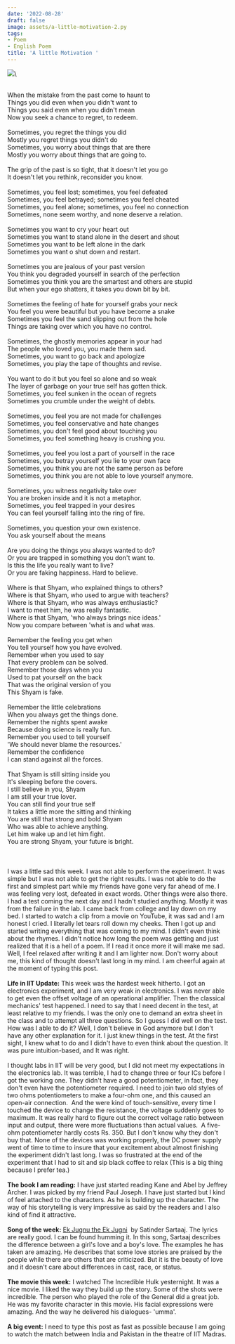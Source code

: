```yaml
---
date: '2022-08-28'
draft: false
image: assets/a-little-motivation-2.py
tags:
- Poem
- English Poem
title: 'A little Motivation '
---
```

[![](https://blogger.googleusercontent.com/img/b/R29vZ2xl/AVvXsEjJgUZDQ8Na31d99BFYEVCnVcvj24QAhSrfgU3mc1qD3q9eebFCRqgdH5PGNmB2vI9jEG_44iEylvEHdsByUwZ1qHfzlYKWET3O_q2DUa-uQMjTQZEWxsD9CrgaoLKi-x6OY1i5FpRX1RuT9ZC8iZn4lBmof6T77sc_M4Epczc8eqkSqMldMgpmAxrn_Q/w366-h245/depressed.jpg)](https://blogger.googleusercontent.com/img/b/R29vZ2xl/AVvXsEjJgUZDQ8Na31d99BFYEVCnVcvj24QAhSrfgU3mc1qD3q9eebFCRqgdH5PGNmB2vI9jEG_44iEylvEHdsByUwZ1qHfzlYKWET3O_q2DUa-uQMjTQZEWxsD9CrgaoLKi-x6OY1i5FpRX1RuT9ZC8iZn4lBmof6T77sc_M4Epczc8eqkSqMldMgpmAxrn_Q/s7360/depressed.jpg)\
  
 \
When the mistake from the past come to haunt to \
Things you did even when you didn't want to \
Things you said even when you didn't mean\
Now you seek a chance to regret, to redeem. \
  \
Sometimes, you regret the things you did\
Mostly you regret things you didn't do\
Sometimes, you worry about things that are there\
Mostly you worry about things that are going to. \
  \
The grip of the past is so tight, that it doesn't let you go\
It doesn't let you rethink, reconsider you know.\
  \
Sometimes, you feel lost; sometimes, you feel defeated\
Sometimes, you feel betrayed; sometimes you feel cheated\
Sometimes, you feel alone; sometimes, you feel no connection\
Sometimes, none seem worthy, and none deserve a relation.\
  \
Sometimes you want to cry your heart out\
Sometimes you want to stand alone in the desert and shout\
Sometimes you want to be left alone in the dark\
Sometimes you want o shut down and restart. \
  \
Sometimes you are jealous of your past version\
You think you degraded yourself in search of the perfection\
Sometimes you think you are the smartest and others are stupid\
But when your ego shatters, it takes you down bit by bit.\
  \
Sometimes the feeling of hate for yourself grabs your neck\
You feel you were beautiful but you have become a snake\
Sometimes you feel the sand slipping out from the hole\
Things are taking over which you have no control. \
  \
Sometimes, the ghostly memories appear in your had\
The people who loved you, you made them sad. \
Sometimes, you want to go back and apologize\
Sometimes, you play the tape of thoughts and revise.\
  \
You want to do it but you feel so alone and so weak\
The layer of garbage on your true self has gotten thick.   \
Sometimes, you feel sunken in the ocean of regrets \
Sometimes you crumble under the weight of debts.\
  \
Sometimes, you feel you are not made for challenges\
Sometimes, you feel conservative and hate changes\
Sometimes, you don't feel good about touching you\
Sometimes, you feel something heavy is crushing you.\
  \
Sometimes, you feel you lost a part of yourself in the race\
Sometimes, you betray yourself you lie to your own face\
Sometimes, you think you are not the same person as before\
Sometimes, you think you are not able to love yourself anymore. \
  \
Sometimes, you witness negativity take over\
You are broken inside and it is not a metaphor. \
Sometimes, you feel trapped in your desires\
You can feel yourself falling into the ring of fire. \
  \
Sometimes, you question your own existence. \
You ask yourself about the means\
  \
Are you doing the things you always wanted to do?\
Or you are trapped in something you don't want to.\
Is this the life you really want to live?\
Or you are faking happiness. Hard to believe. \
  \
Where is that Shyam, who explained things to others?\
Where is that Shyam, who used to argue with teachers?\
Where is that Shyam, who was always enthusiastic?\
I want to meet him, he was really fantastic. \
Where is that Shyam, 'who always brings nice ideas.'\
Now you compare between 'what is and what was.\
  \
Remember the feeling you get when\
You tell yourself how you have evolved.\
Remember when you used to say\
That every problem can be solved.\
Remember those days when you \
Used to pat yourself on the back\
That was the original version of you\
This Shyam is fake. \
  \
Remember the little celebrations \
When you always get the things done. \
Remember the nights spent awake\
Because doing science is really fun. \
Remember you used to tell yourself\
'We should never blame the resources.'\
Remember the confidence\
I can stand against all the forces. \
  \
That Shyam is still sitting inside you\
It's sleeping before the covers.\
I still believe in you, Shyam\
I am still your true lover. \
You can still find your true self\
It takes a little more the sitting and thinking\
You are still that strong and bold Shyam\
Who was able to achieve anything.\
Let him wake up and let him fight. \
You are strong Shyam, your future is bright.  \
  \
  \
  \
I was a little sad this week. I was not able to perform the experiment. It was simple but I was not able to get the right results. I was not able to do the first and simplest part while my friends have gone very far ahead of me. I was feeling very lost, defeated in exact words. Other things were also there. I had a test coming the next day and I hadn't studied anything. Mostly it was from the failure in the lab. I came back from college and lay down on my bed. I started to watch a clip from a movie on YouTube, it was sad and I am honest I cried. I literally let tears roll down my cheeks. Then I got up and started writing everything that was coming to my mind. I didn't even think about the rhymes. I didn't notice how long the poem was getting and just realized that it is a hell of a poem. If I read it once more it will make me sad. Well, I feel relaxed after writing it and I am lighter now. Don't worry about me, this kind of thought doesn't last long in my mind. I am cheerful again at the moment of typing this post. \
  \
**Life in IIT Update:** This week was the hardest week hitherto. I got an electronics experiment, and I am very weak in electronics. I was never able to get even the offset voltage of an operational amplifier. Then the classical mechanics' test happened. I need to say that I need decent in the test, at least relative to my friends. I was the only one to demand an extra sheet in the class and to attempt all three questions. So I guess I did well on the test. How was I able to do it? Well, I don't believe in God anymore but I don't have any other explanation for it. I just knew things in the test. At the first sight, I knew what to do and I didn't have to even think about the question. It was pure intuition-based, and It was right. \
  \
I thought labs in IIT will be very good, but I did not meet my expectations in the electronics lab. It was terrible, I had to change three or four ICs before I got the working one. They didn't have a good potentiometer, in fact, they don't even have the potentiometer required. I need to join two old styles of two ohms potentiometers to make a four-ohm one, and this caused an open-air connection.  And the were kind of touch-sensitive, every time I touched the device to change the resistance, the voltage suddenly goes to maximum. It was really hard to figure out the correct voltage ratio between input and output, there were more fluctuations than actual values.  A five-ohm potentiometer hardly costs Rs. 350. But I don't know why they don't buy that. None of the devices was working properly, the DC power supply went of time to time to insure that your excitement about almost finishing the experiment didn't last long. I was so frustrated at the end of the experiment that I had to sit and sip black coffee to relax (This is a big thing because I prefer tea.)\
  \
**The book I am reading:** I have just started reading Kane and Abel by Jeffrey Archer. I was picked by my friend Paul Joseph. I have just started but I kind of feel attached to the characters. As he is building up the character. The way of his storytelling is very impressive as said by the readers and I also kind of find it attractive. \
  \
**Song of the week:** [Ek Jugnu the Ek Jugni](https://www.youtube.com/watch?v=6Kf_0IutzXw)  by Satinder Sartaaj. The lyrics are really good. I can be found humming it. In this song, Sartaaj describes the difference between a girl's love and a boy's love. The examples he has taken are amazing. He describes that some love stories are praised by the people while there are others that are criticized. But it is the beauty of love and it doesn't care about differences in cast, race, or status. \
  \
**The movie this week:** I watched The Incredible Hulk yesternight. It was a nice movie. I liked the way they build up the story. Some of the shots were incredible. The person who played the role of the General did a great job. He was my favorite character in this movie. His facial expressions were amazing. And the way he delivered his dialogues- 'umma'. \
  \
**A big event:** I need to type this post as fast as possible because I am going to watch the match between India and Pakistan in the theatre of IIT Madras.